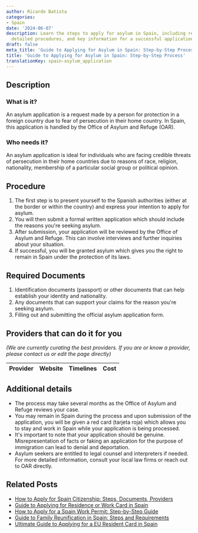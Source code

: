 ```yaml
---
author: Ricardo Batista
categories:
- Spain
date: '2024-06-07'
description: Learn the steps to apply for asylum in Spain, including required documents,
  detailed procedures, and key information for a successful application.
draft: false
meta_title: 'Guide to Applying for Asylum in Spain: Step-by-Step Process'
title: 'Guide to Applying for Asylum in Spain: Step-by-Step Process'
translationKey: spain-asylum_application
---
```


## Description
### What is it?
An asylum application is a request made by a person for protection in a foreign country due to fear of persecution in their home country. In Spain, this application is handled by the Office of Asylum and Refuge (OAR).

### Who needs it?
An asylum application is ideal for individuals who are facing credible threats of persecution in their home countries due to reasons of race, religion, nationality, membership of a particular social group or political opinion.

## Procedure
1. The first step is to present yourself to the Spanish authorities (either at the border or within the country) and express your intention to apply for asylum.
2. You will then submit a formal written application which should include the reasons you're seeking asylum.
3. After submission, your application will be reviewed by the Office of Asylum and Refuge. This can involve interviews and further inquiries about your situation.
4. If successful, you will be granted asylum which gives you the right to remain in Spain under the protection of its laws.

## Required Documents
1. Identification documents (passport) or other documents that can help establish your identity and nationality.
2. Any documents that can support your claims for the reason you're seeking asylum.
3. Filling out and submitting the official asylum application form.

## Providers that can do it for you

_(We are currently curating the best providers. If you are or know a provider, please contact us or edit the page directly)_

| Provider        |     Website     |     Timelines    |       Cost      |
| --------------- | --------------- |  :-------------: | :-------------: |

## Additional details
- The process may take several months as the Office of Asylum and Refuge reviews your case.
- You may remain in Spain during the process and upon submission of the application, you will be given a red card (tarjeta roja) which allows you to stay and work in Spain while your application is being processed.
- It's important to note that your application should be genuine. Misrepresentation of facts or faking an application for the purpose of immigration can lead to denial and deportation.
- Asylum seekers are entitled to legal counsel and interpreters if needed. For more detailed information, consult your local law firms or reach out to OAR directly.


## Related Posts

- [How to Apply for Spain Citizenship: Steps, Documents, Providers](https://tramitit.com/guides/spain/citizenship_application/)
- [Guide to Applying for Residence or Work Card in Spain](https://tramitit.com/guides/spain/initial_or_renewal_of_residence_or_residence_and_work_card/)
- [How to Apply for a Spain Work Permit: Step-by-Step Guide](https://tramitit.com/guides/spain/work_permit_application/)
- [Guide to Family Reunification in Spain: Steps and Requirements](https://tramitit.com/guides/spain/family_reunification/)
- [Ultimate Guide to Applying for a EU Resident Card in Spain](https://tramitit.com/guides/spain/eu_resident_card_application/)